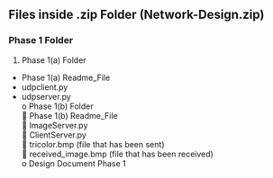 ## Files inside .zip Folder (Network-Design.zip)
###	Phase 1 Folder  
1.	Phase 1(a) Folder  
-	Phase 1(a) Readme_File  
-	udpclient.py  
-	udpserver.py  
o	Phase 1(b) Folder  
	Phase 1(b) Readme_File  
	ImageServer.py  
	ClientServer.py  
	tricolor.bmp (file that has been sent)  
	received_image.bmp (file that has been received)  
o	Design Document Phase 1  
